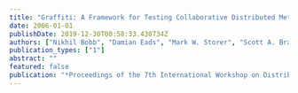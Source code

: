 ```yaml
---
title: "Graffiti: A Framework for Testing Collaborative Distributed Metadata"
date: 2006-01-01
publishDate: 2019-12-30T00:58:33.430734Z
authors: ["Nikhil Bobb", "Damian Eads", "Mark W. Storer", "Scott A. Brandt", "Carlos Maltzahn", "Ethan L. Miller"]
publication_types: ["1"]
abstract: ""
featured: false
publication: "*Proceedings of the 7th International Workshop on Distributed Data and Structures (WDAS 2006)*"
---
```


